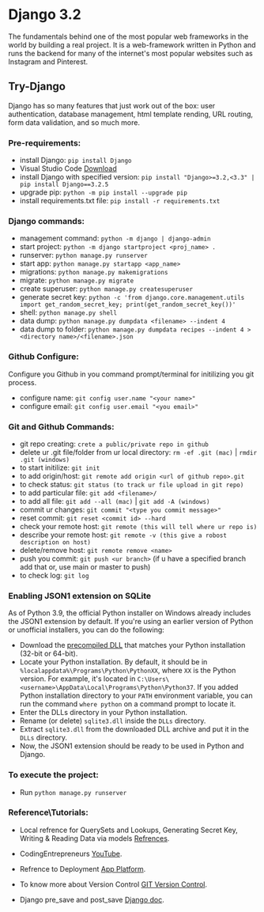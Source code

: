 # Django 3.2
The fundamentals behind one of the most popular web frameworks in the world by building a real project.
It is a web-framework written in Python and runs the backend for many of the internet's most popular websites such as Instagram and Pinterest.

## Try-Django
Django has so many features that just work out of the box: user authentication, database management, html template rending, URL routing, form data validation, and so much more.


###  Pre-requirements:
+ install Django: `pip install Django `
+ Visual Studio Code [Download](https://code.visualstudio.com/download)
+ install Django with specified version: `pip install "Django>=3.2,<3.3" | pip install Django==3.2.5`
+ upgrade pip: `python -m pip install --upgrade pip`
+ install requirements.txt file: `pip install -r requirements.txt`

### Django commands:
+ management command: `python -m django | django-admin`
+ start project: `python -m django startproject <proj_name> .`
+ runserver: `python manage.py runserver`
+ start app: `python manage.py startapp <app_name>`
+ migrations: `python manage.py makemigrations`
+ migrate: `python manage.py migrate`
+ create superuser: `python manage.py createsuperuser`
+ generate secret key: `python -c 'from django.core.management.utils import get_random_secret_key; print(get_random_secret_key())'`
+ shell:    `python manage.py shell`
+ data dump:    `python manage.py dumpdata <filename> --indent 4`
+ data dump to folder:  `python manage.py dumpdata recipes --indent 4 > <directory name>/<filename>.json`

### Github Configure:
Configure you Github in you command prompt/terminal for initilizing you git process.
+ configure name:   `git config user.name "<your name>"`
+ configure email:  `git config user.email "<you email>"`

### Git and Github Commands:
+ git repo creating:   `crete a public/private repo in github `
+ delete ur .git file/folder from ur local directory:		`rm -ef .git (mac)` | `rmdir .git (windows)` 
+ to start initilize:	`git init`
+ to add origin/host: 	`git remote add origin <url of github repo>.git`
+ to check status:		`git status (to track ur file upload in git repo)`
+ to add particular file:   `git add <filename>/ `
+ to add all file:   `git add --all (mac)` | `git add -A (windows)`
+ commit ur changes:		`git commit "<type you commit message>"`
+ reset commit:		`git reset <commit id> --hard`
+ check your remote host:	`git remote (this will tell where ur repo is)`
+ describe your remote host:     `git remote -v (this give a robost description on host)`
+ delete/remove host:		`git remote remove <name>` 
+ push you commit:		`git push <ur branch>` (if u have a specified branch add that or, use main or master to push)
+ to check log:		`git log`

### Enabling JSON1 extension on SQLite
As of Python 3.9, the official Python installer on Windows already includes the JSON1 extension by default. If you're using an earlier version of Python or unofficial installers, you can do the following:
+ Download the [precompiled DLL](https://www.sqlite.org/download.html) that matches your Python installation (32-bit or 64-bit).
+ Locate your Python installation. By default, it should be in `%localappdata%\Programs\Python\PythonXX`, where `XX` is the Python version. For example, it's located in `C:\Users\<username>\AppData\Local\Programs\Python\Python37`. If you added Python installation directory to your `PATH` environment variable, you can run the command `where python` on a command prompt to locate it.
+ Enter the DLLs directory in your Python installation.
+ Rename (or delete) `sqlite3.dll` inside the `DLLs` directory.
+ Extract `sqlite3.dll` from the downloaded DLL archive and put it in the `DLLs` directory.
+ Now, the JSON1 extension should be ready to be used in Python and Django.



### To execute the project:
+ Run `python manage.py runserver`

### Reference\Tutorials:
+ Local refrence for QuerySets and Lookups, Generating Secret Key, Writing & Reading Data via models [Refrences](/refrences).

+ CodingEntrepreneurs [YouTube](https://www.youtube.com/playlist?list=PLEsfXFp6DpzRMby_cSoWTFw8zaMdTEXgL).

+ Refrence to Deployment [App Platform](https://www.codingforentrepreneurs.com/blog/prepare-django-for-digital-ocean-app-platform).

+ To know more about Version Control [GIT Version Control](https://www.codingforentrepreneurs.com/blog/version-control-with-git-basics-for-try-django-32).

+ Django pre_save and post_save [Django doc](https://docs.djangoproject.com/en/4.0/ref/signals/).


